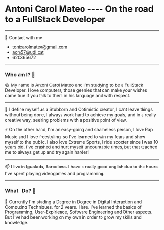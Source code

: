 # Antoni Carol Mateo ---- On the road to a FullStack Developer
<hr>

🌊 Contact with me
- tonicarolmateo@gmail.com
- acm57@udl.cat
- 620365672

<hr>

### Who am I? 🐍

😄 My name is Antoni Carol Mateo and I'm studying to be a FullStack Developer. I love computers, those geenies that can make your wishes came true if you talk to them in his language and with respect.
<hr>


🌱 I define myself as a Stubborn and Optimistic creator, I cant leave things without being done, I always work hard to achieve my goals, and in a really creative way, seeking problems with a positive point of view.

⚡ On the other hand, I'm an easy-going and shameless person, I love Rap Music and I love freestyling, so I've learned to win my fears and show myself to the public. I also love Extreme Sports, I ride scooter since I was 10 years old. I've crashed and hurt myself uncountable times, but that teached me to always get up and try again harder!

<hr>

📫 I live in Igualada, Barcelona. I have a really good english due to the hours I've spent playing videogames and programming.
<hr>

### What I Do? 🔭

👯 Currently I'm studing a Degree in Degree in Digital Interaction and Computing Techniques, for 2 years. Here, I've learned the basics of Programming, User-Expirience, Software Engineering and Other aspects. But I've had been working on my own in order to grow my skills and knowledge.    
<!--
**antonicarol/antonicarol** is a ✨ _special_ ✨ repository because its `README.md` (this file) appears on your GitHub profile.

Here are some ideas to get you started:

- 🔭 I’m currently working on ...
- 🌱 I’m currently learning ...
- 👯 I’m looking to collaborate on ...
- 🤔 I’m looking for help with ...
- 💬 Ask me about ...
- 📫 How to reach me: ...
- 😄 Pronouns: ...
- ⚡ Fun fact: ...
-->
